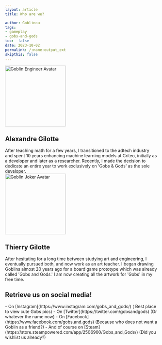 ```yaml
---
layout: article
title: Who are we?

author: Goblinou
tags:
- gameplay
- gobs-and-gods
toc:  false
date: 2023-10-02
permalink: /:name:output_ext
skipthis: false
---
```


<img class="rightimage" width="200" src="{{ 'assets/gobs/gobmeka_01.png' | relative_url }}" alt="Goblin Engineer Avatar"/>

<h2> Alexandre Gilotte</h2>
After teaching math for a few years, I transitioned to the adtech industry and spent 10 years enhancing machine learning models at Criteo, initially as a developer and later as a researcher. Recently, I made the decision to dedicate an entire year to work exclusively on 'Gobs & Gods' as the sole developer.

<div class="cleardiv"></div>

<img  class="leftimage" width="200" src="{{ 'assets/gobs/joker_03.png' | relative_url }}" alt="Goblin Joker Avatar"/>
<h2> Thierry Gilotte</h2>  
After hesitating for a long time between studying art and engineering, I eventually pursued both, and now work as an art teacher. I began drawing Goblins almost 20 years ago for a board game prototype which was already called 'Gobs and Gods.' I am now creating all the artwork for 'Gobs' in my free time.
<div class="cleardiv"></div>

<h2> Retrieve us on social media!</h2>
 - On [Instagram](https://www.instagram.com/gobs_and_gods/) ( Best place to view cute Gobs pics)
 - On [Twitter](https://twitter.com/gobsandgods)  (Or whatever the name now)
 - On [Facebook](https://www.facebook.com/gobs.and.gods) (Because who does not want a Goblin as a friend?) 
 - And of course on [Steam](https://store.steampowered.com/app/2506900/Gobs_and_Gods/)  (Did you wishlist us already?) 

